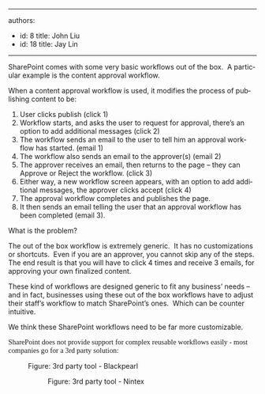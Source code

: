 

---
authors:
  - id: 8
    title: John Liu
  - id: 18
    title: Jay Lin
---




<span class='intro'> 
  <p>
    <span lang="EN-US">SharePoint comes with some very basic workflows out of the box.&#160; A particular example is the content approval workflow.</span>
  </p>
<p><span lang="EN-US"></span><span lang="EN-US"><span lang="EN-US">When a content approval workflow is used, it modifies the process of publishing content to be&#58;</span>
</span></p>
<ol>
    <li><span lang="EN-US">User clicks publish (click 1)</span> </li>
    <li><span lang="EN-US">Workflow starts, and asks the user to request for approval, there’s an option to add additional messages (click 2)</span> </li>
    <li><span lang="EN-US">The workflow sends an email to the user to tell him an approval workflow has started. (email 1)</span> </li>
    <li><span lang="EN-US">The workflow also sends an email to the approver(s) (email 2)</span> </li>
    <li><span lang="EN-US">The approver receives an email, then returns to the page – they can Approve or Reject the workflow. (click 3)</span> </li>
    <li><span lang="EN-US">Either way, a new workflow screen appears, with an option to add additional messages, the approver clicks accept (click 4)</span> </li>
    <li><span lang="EN-US">The approval workflow completes and publishes the page.&#160; </span></li>
    <li><span lang="EN-US">It then sends an email telling the user that an approval workflow has been completed (email 3).</span></li>
</ol>
<p><span lang="EN-US"></span><span lang="EN-US">What is the problem?</span></p>
<p class="MsoNormal"><span lang="EN-US">The out of the box workflow is extremely generic.&#160; It has no customizations or shortcuts.&#160; Even if you are an approver, you cannot skip any of the steps.&#160; The end result is that you will have to click 4 times and receive 3 emails, for approving your own finalized content.</span><span lang="EN-US">
</span></p>
<p class="MsoNormal"><span lang="EN-US">These kind of workflows are designed generic to fit any business’ needs – and in fact, businesses using these out of the box workflows have to adjust their staff’s workflow to match SharePoint’s ones.&#160; Which can be counter intuitive.</span></p>
<p></p>
<p></p>
 </span>


  <p class="MsoNormal">
    <span lang="EN-US">We think these SharePoint workflows need to be far more customizable.</span>
    <span lang="EN-US">&#160;</span>
  </p>
<p class="MsoNormal"><span lang="EN-US"></span><span lang="EN-US" style="font-family&#58;&quot;calibri&quot;,&quot;sans-serif&quot;;font-size&#58;11pt;">SharePoint does not provide support for complex reusable workflows easily - most companies go for a 3rd party solution&#58;</span></p>
<dl class="image">
    <dt><img src="/PublishingImages/Blackpearl.png" alt="" /> </dt>
    <dd>Figure&#58; 3rd party tool - Blackpearl
    <dl class="image">
        <dt><img src="/PublishingImages/Ninetex.png" alt="" /> </dt>
        <dd>Figure&#58; 3rd party tool - Nintex </dd>
    </dl>
    </dd>
</dl>



